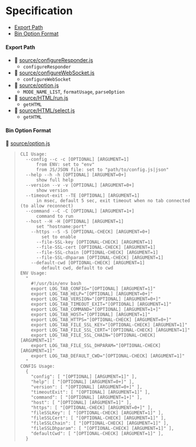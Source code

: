 # Specification

* [Export Path](#export-path)
* [Bin Option Format](#bin-option-format)

#### Export Path
+ 📄 [source/configureResponder.js](source/configureResponder.js)
  - `configureResponder`
+ 📄 [source/configureWebSocket.js](source/configureWebSocket.js)
  - `configureWebSocket`
+ 📄 [source/option.js](source/option.js)
  - `MODE_NAME_LIST`, `formatUsage`, `parseOption`
+ 📄 [source/HTML/run.js](source/HTML/run.js)
  - `getHTML`
+ 📄 [source/HTML/select.js](source/HTML/select.js)
  - `getHTML`

#### Bin Option Format
📄 [source/option.js](source/option.js)
> ```
> CLI Usage:
>   --config --c -c [OPTIONAL] [ARGUMENT=1]
>       from ENV: set to "env"
>       from JS/JSON file: set to "path/to/config.js|json"
>   --help --h -h [OPTIONAL] [ARGUMENT=0+]
>       show full help
>   --version --v -v [OPTIONAL] [ARGUMENT=0+]
>       show version
>   --timeout-exit --TE [OPTIONAL] [ARGUMENT=1]
>       in msec, default 5 sec, exit timeout when no tab connected (to allow reconnect)
>   --command --C -C [OPTIONAL] [ARGUMENT=1+]
>       command to run
>   --host --H -H [OPTIONAL] [ARGUMENT=1]
>       set "hostname:port"
>     --https --S -S [OPTIONAL-CHECK] [ARGUMENT=0+]
>         set to enable
>       --file-SSL-key [OPTIONAL-CHECK] [ARGUMENT=1]
>       --file-SSL-cert [OPTIONAL-CHECK] [ARGUMENT=1]
>       --file-SSL-chain [OPTIONAL-CHECK] [ARGUMENT=1]
>       --file-SSL-dhparam [OPTIONAL-CHECK] [ARGUMENT=1]
>     --default-cwd [OPTIONAL-CHECK] [ARGUMENT=1]
>         default cwd, default to cwd
> ENV Usage:
>   "
>     #!/usr/bin/env bash
>     export LOG_TAB_CONFIG="[OPTIONAL] [ARGUMENT=1]"
>     export LOG_TAB_HELP="[OPTIONAL] [ARGUMENT=0+]"
>     export LOG_TAB_VERSION="[OPTIONAL] [ARGUMENT=0+]"
>     export LOG_TAB_TIMEOUT_EXIT="[OPTIONAL] [ARGUMENT=1]"
>     export LOG_TAB_COMMAND="[OPTIONAL] [ARGUMENT=1+]"
>     export LOG_TAB_HOST="[OPTIONAL] [ARGUMENT=1]"
>     export LOG_TAB_HTTPS="[OPTIONAL-CHECK] [ARGUMENT=0+]"
>     export LOG_TAB_FILE_SSL_KEY="[OPTIONAL-CHECK] [ARGUMENT=1]"
>     export LOG_TAB_FILE_SSL_CERT="[OPTIONAL-CHECK] [ARGUMENT=1]"
>     export LOG_TAB_FILE_SSL_CHAIN="[OPTIONAL-CHECK] [ARGUMENT=1]"
>     export LOG_TAB_FILE_SSL_DHPARAM="[OPTIONAL-CHECK] [ARGUMENT=1]"
>     export LOG_TAB_DEFAULT_CWD="[OPTIONAL-CHECK] [ARGUMENT=1]"
>   "
> CONFIG Usage:
>   {
>     "config": [ "[OPTIONAL] [ARGUMENT=1]" ],
>     "help": [ "[OPTIONAL] [ARGUMENT=0+]" ],
>     "version": [ "[OPTIONAL] [ARGUMENT=0+]" ],
>     "timeoutExit": [ "[OPTIONAL] [ARGUMENT=1]" ],
>     "command": [ "[OPTIONAL] [ARGUMENT=1+]" ],
>     "host": [ "[OPTIONAL] [ARGUMENT=1]" ],
>     "https": [ "[OPTIONAL-CHECK] [ARGUMENT=0+]" ],
>     "fileSSLKey": [ "[OPTIONAL-CHECK] [ARGUMENT=1]" ],
>     "fileSSLCert": [ "[OPTIONAL-CHECK] [ARGUMENT=1]" ],
>     "fileSSLChain": [ "[OPTIONAL-CHECK] [ARGUMENT=1]" ],
>     "fileSSLDhparam": [ "[OPTIONAL-CHECK] [ARGUMENT=1]" ],
>     "defaultCwd": [ "[OPTIONAL-CHECK] [ARGUMENT=1]" ],
>   }
> ```
